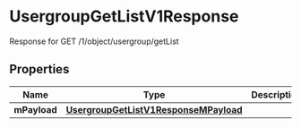 

# UsergroupGetListV1Response

Response for GET /1/object/usergroup/getList

## Properties

| Name | Type | Description | Notes |
|------------ | ------------- | ------------- | -------------|
|**mPayload** | [**UsergroupGetListV1ResponseMPayload**](UsergroupGetListV1ResponseMPayload.md) |  |  |




